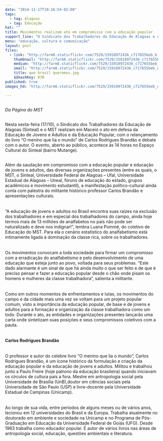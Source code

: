 ```yaml
---
date: "2014-11-17T10:16:54-02:00"
tags:
  - tag: Alagoas
  - tag: Educação
hat: ""
title: Movimentos realizam ato em compromisso com a educação popular
support_line: "O Sindicato dos Trabalhadores da Educação de Alagoas e o MST realizam, em Maceió, o ato em defesa da Educação de Jovens e Adultos e da Educação Popular."
menu: "educação, cultura e comunicação"
layout: post
files:
  - link: "http://farm8.staticflickr.com/7529/15918972436_c717655beb_b.jpg"
    thumbnail: "http://farm8.staticflickr.com/7529/15918972436_c717655beb_t.jpg"
    medium: "http://farm8.staticflickr.com/7529/15918972436_c717655beb_z.jpg"
    small: "http://farm8.staticflickr.com/7529/15918972436_c717655beb_n.jpg"
    title: que brasil queremos.jpg
    $$hashKey: 07B
published: true
images_hd: "http://farm8.staticflickr.com/7529/15918972436_c717655beb_n.jpg"

---
```

<div id="content-header">
<div id="content-title">
<p><br />
<em>Da P&aacute;gina do MST</em></p>
</div>
</div>

<div id="content-area">
<div id="default-content">
<div id="node-16623">
<div>
<div>
<p><br />
Nesta sexta-feira (17/10), o Sindicato dos Trabalhadores da Educa&ccedil;&atilde;o de Alagoas (Sinteal) e o MST realizam em Macei&oacute; o ato em defesa da Educa&ccedil;&atilde;o de Jovens e Adultos e da Educa&ccedil;&atilde;o Popular, com o relan&ccedil;amento do livro &ldquo;O menino que lia o mundo&rdquo; de Carlos Rodrigues Brand&atilde;o e debate com o autor. O evento, aberto ao p&uacute;blico, acontece &agrave;s 14 horas no Espa&ccedil;o Cultural do Sinteal (bairro Mutange).</p>

<div><br />
Al&eacute;m da sauda&ccedil;&atilde;o em compromisso com a educa&ccedil;&atilde;o popular e educa&ccedil;&atilde;o de jovens e adultos, das diversas organiza&ccedil;&otilde;es presentes (entre as quais, o MST, o Sinteal, Universidade Federal de Alagoas &ndash; Ufal, Universidade Estadual de Alagoas &ndash; Uneal, f&oacute;runs de educa&ccedil;&atilde;o do estado, grupos acad&ecirc;micos e movimento estudantil), a manifesta&ccedil;&atilde;o pol&iacute;tico-cultural ainda conta com palestra do militante hist&oacute;rico professor Carlos Brand&atilde;o e apresenta&ccedil;&otilde;es culturais.<br />
&nbsp;</div>

<div><br />
&ldquo;A educa&ccedil;&atilde;o de jovens e adultos no Brasil encontra suas ra&iacute;zes na exclus&atilde;o dos trabalhadores e em especial dos trabalhadores do campo, ainda hoje termos mais de 13 milh&otilde;es de analfabetos no pa&iacute;s n&atilde;o pode ser naturalizado e deve nos indignar!&rdquo;, lembra Luana Pomm&eacute;, do coletivo de Educa&ccedil;&atilde;o do MST. Para ela o cen&aacute;rio estat&iacute;stico do analfabetismo est&aacute; intimamente ligada &agrave; domina&ccedil;&atilde;o da classe rica, sobre os trabalhadores.<br />
&nbsp;</div>

<div><br />
Os movimentos convocam a toda sociedade para firmar um compromisso com a erradica&ccedil;&atilde;o do analfabetismo e pelo desenvolvimento de uma educa&ccedil;&atilde;o que esteja junto ao povo, voltada para seus problemas. &ldquo;Este dado alarmante &eacute; um sinal de que h&aacute; ainda muito o que ser feito e de que &eacute; preciso pensar e fazer a educa&ccedil;&atilde;o popular desde o ch&atilde;o onde pisam os homens e mulheres da classe trabalhadora&rdquo;, salienta a militante.<br />
&nbsp;</div>

<div><br />
Como em outros momentos de enfrentamentos e lutas, os movimentos do campo e da cidade mais uma vez se voltam para um projeto popular comum, visto a import&acirc;ncia da educa&ccedil;&atilde;o popular, de base e de jovens e adultos para a forma&ccedil;&atilde;o e organiza&ccedil;&atilde;o da classe trabalhadora como um todo. Durante o ato, as entidades e organiza&ccedil;&otilde;es presentes lan&ccedil;ar&atilde;o uma carta onde sintetizam suas posi&ccedil;&otilde;es e seus compromissos coletivos com a pauta.</div>

<div>&nbsp;</div>

<div><br />
<strong>Carlos Rodrigues Brand&atilde;o</strong><br />
&nbsp;</div>

<div><br />
O professor e autor do celebre livro &ldquo;O menino que lia o mundo&rdquo;, Carlos Rodrigues Brand&atilde;o, &eacute; um &iacute;cone hist&oacute;rico da formula&ccedil;&atilde;o e cria&ccedil;&atilde;o da educa&ccedil;&atilde;o popular e da educa&ccedil;&atilde;o de jovens e adultos. Militou e trabalhou junto a Paulo Freire (hoje patrono da educa&ccedil;&atilde;o brasileira) quando iniciavam os c&iacute;rculos de cultura pa&iacute;s a fora. Mestre em antropologia social pela Universidade de Bras&iacute;lia (UnB),doutor em ci&ecirc;ncias sociais pela Universidade de S&atilde;o Paulo (USP) e livre-docente pela Universidade Estadual de Campinas (Unicamp).<br />
&nbsp;</div>

<div><br />
Ao longo de sua vida, entre per&iacute;odos de alguns meses ou de v&aacute;rios anos, lecionou em 12 universidades do Brasil e da Europa. Trabalha atualmente no doutorado em ambiente e sociedade na Unicamp e no Programa de P&oacute;s-Gradua&ccedil;&atilde;o em Educa&ccedil;&atilde;o da Universidade Federal de Goi&aacute;s (UFG). Desde 1963 trabalha como educador popular. &Eacute; autor de v&aacute;rios livros nas &aacute;reas de antropologia social, educa&ccedil;&atilde;o, quest&otilde;es ambientais e literatura.</div>
</div>
</div>
</div>
</div>
</div>

